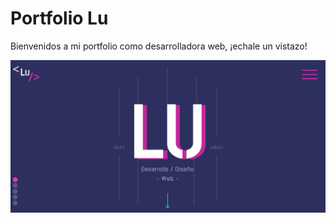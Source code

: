# Portfolio Lu
<p>Bienvenidos a mi portfolio como desarrolladora web, ¡echale un vistazo!</p>
<a href="https://luciamouriz.github.io/portfolio"><img src="https://github.com/luciamouriz/portfolio/blob/main/img/portada.png" alt="Portfolio Lu"></a>
